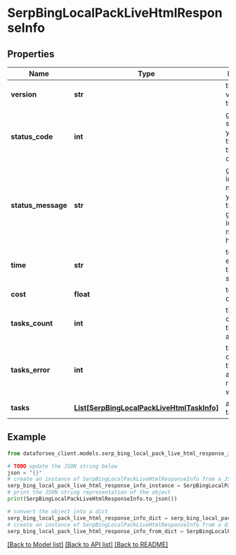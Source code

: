 # SerpBingLocalPackLiveHtmlResponseInfo


## Properties

Name | Type | Description | Notes
------------ | ------------- | ------------- | -------------
**version** | **str** | the current version of the API | [optional] 
**status_code** | **int** | general status code you can find the full list of the response codes here | [optional] 
**status_message** | **str** | general informational message you can find the full list of general informational messages here | [optional] 
**time** | **str** | total execution time, seconds | [optional] 
**cost** | **float** | total tasks cost, USD | [optional] 
**tasks_count** | **int** | the number of tasks in the tasks array | [optional] 
**tasks_error** | **int** | the number of tasks in the tasks array returned with an error | [optional] 
**tasks** | [**List[SerpBingLocalPackLiveHtmlTaskInfo]**](SerpBingLocalPackLiveHtmlTaskInfo.md) | array of tasks | [optional] 

## Example

```python
from dataforseo_client.models.serp_bing_local_pack_live_html_response_info import SerpBingLocalPackLiveHtmlResponseInfo

# TODO update the JSON string below
json = "{}"
# create an instance of SerpBingLocalPackLiveHtmlResponseInfo from a JSON string
serp_bing_local_pack_live_html_response_info_instance = SerpBingLocalPackLiveHtmlResponseInfo.from_json(json)
# print the JSON string representation of the object
print(SerpBingLocalPackLiveHtmlResponseInfo.to_json())

# convert the object into a dict
serp_bing_local_pack_live_html_response_info_dict = serp_bing_local_pack_live_html_response_info_instance.to_dict()
# create an instance of SerpBingLocalPackLiveHtmlResponseInfo from a dict
serp_bing_local_pack_live_html_response_info_from_dict = SerpBingLocalPackLiveHtmlResponseInfo.from_dict(serp_bing_local_pack_live_html_response_info_dict)
```
[[Back to Model list]](../README.md#documentation-for-models) [[Back to API list]](../README.md#documentation-for-api-endpoints) [[Back to README]](../README.md)


